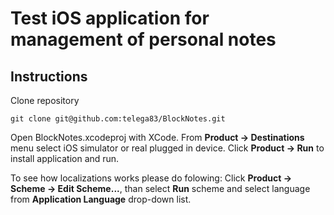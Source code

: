 # Test iOS application for management of personal notes

## Instructions
Clone repository
```
git clone git@github.com:telega83/BlockNotes.git
```
Open BlockNotes.xcodeproj with XCode. From **Product -> Destinations** menu select iOS simulator or real plugged in device. Click **Product -> Run** to install application and run.

To see how localizations works please do folowing: Click **Product -> Scheme -> Edit Scheme...**, than select **Run** scheme and select language from **Application Language** drop-down list.
